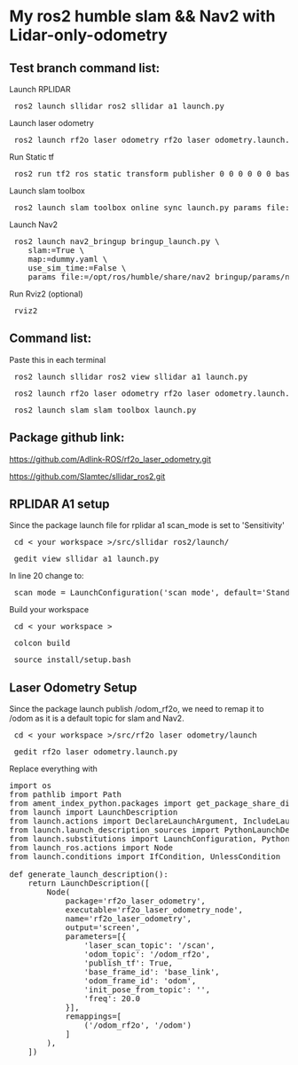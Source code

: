 # My ros2 humble slam && Nav2 with Lidar-only-odometry  
## Test branch command list:

Launch RPLIDAR
<pre lang="markdown"> ros2 launch sllidar_ros2 sllidar_a1_launch.py  </pre>

Launch laser odometry
<pre lang="markdown"> ros2 launch rf2o_laser_odometry rf2o_laser_odometry.launch.py  </pre>

Run Static tf
<pre lang="markdown"> ros2 run tf2_ros static_transform_publisher 0 0 0 0 0 0 base_link laser  </pre>

Launch slam toolbox
<pre lang="markdown"> ros2 launch slam_toolbox online_sync_launch.py params_file:=/home/khemin/my_slam_config.yaml </pre>

Launch Nav2
<pre lang="markdown"> ros2 launch nav2_bringup bringup_launch.py \
    slam:=True \
    map:=dummy.yaml \
    use_sim_time:=False \
    params_file:=/opt/ros/humble/share/nav2_bringup/params/nav2_params.yaml </pre>

  Run Rviz2 (optional)
  <pre lang="markdown"> rviz2  </pre>


  



## Command list:
Paste this in each terminal
<pre lang="markdown"> ros2 launch sllidar_ros2 view_sllidar_a1_launch.py  </pre>
<pre lang="markdown"> ros2 launch rf2o_laser_odometry rf2o_laser_odometry.launch.py </pre>
<pre lang="markdown"> ros2 launch slam slam_toolbox_launch.py </pre>

## Package github link:
https://github.com/Adlink-ROS/rf2o_laser_odometry.git

https://github.com/Slamtec/sllidar_ros2.git

## RPLIDAR A1 setup

Since the package launch file for rplidar a1 scan_mode is set to 'Sensitivity'
<pre lang="markdown"> cd < your_workspace >/src/sllidar_ros2/launch/ </pre>
<pre lang="markdown"> gedit view_sllidar_a1_launch.py </pre>

In line 20 change to:
<pre lang="markdown"> scan_mode = LaunchConfiguration('scan_mode', default='Standard') </pre>

Build your workspace
<pre lang="markdown"> cd < your_workspace > </pre>
<pre lang="markdown"> colcon build  </pre>
<pre lang="markdown"> source install/setup.bash </pre>


## Laser Odometry Setup 

Since the package launch publish /odom_rf2o, we need to remap it to /odom as it is a default topic for slam and Nav2.
<pre lang="markdown"> cd < your_workspace >/src/rf2o_laser_odometry/launch </pre>
<pre lang="markdown"> gedit rf2o_laser_odometry.launch.py </pre>

Replace everything with

<pre lang="markdown">
import os
from pathlib import Path
from ament_index_python.packages import get_package_share_directory
from launch import LaunchDescription
from launch.actions import DeclareLaunchArgument, IncludeLaunchDescription, ExecuteProcess
from launch.launch_description_sources import PythonLaunchDescriptionSource
from launch.substitutions import LaunchConfiguration, PythonExpression, ThisLaunchFileDir
from launch_ros.actions import Node
from launch.conditions import IfCondition, UnlessCondition

def generate_launch_description():
    return LaunchDescription([
        Node(
            package='rf2o_laser_odometry',
            executable='rf2o_laser_odometry_node',
            name='rf2o_laser_odometry',
            output='screen',
            parameters=[{
                'laser_scan_topic': '/scan',
                'odom_topic': '/odom_rf2o',
                'publish_tf': True,
                'base_frame_id': 'base_link',
                'odom_frame_id': 'odom',
                'init_pose_from_topic': '',
                'freq': 20.0
            }],
            remappings=[
                ('/odom_rf2o', '/odom')  
            ]
        ),
    ]) </pre>



<Github command>
<repo owner skill issue lol>
  
<git pull origin master>
<git pull --rebase origin master>
<git push origin master>
